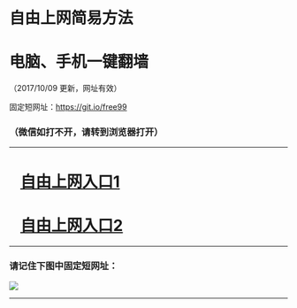 ﻿# 自由上网简易方法

# 电脑、手机一键翻墙

（2017/10/09 更新，网址有效）

固定短网址：https://git.io/free99

### （微信如打不开，请转到浏览器打开）


***





# &nbsp;&nbsp; <a href="http://ft2716624369.fwq-tz-1001.info/fwqtz01.html?t=10090017899 " target="_blank">自由上网入口1</a>
# &nbsp;&nbsp; <a href="http://ft1592513849.fwq-tz-1002.info/fwqtz02.html?t=100900113130 " target="_blank">自由上网入口2</a>
***

### 请记住下图中固定短网址：

<img src="https://s3-us-west-2.amazonaws.com/fwq-1001/yjfq-20170905okok.png" /> 


***


